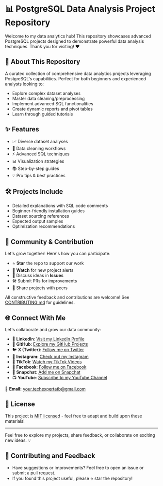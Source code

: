 # 📊 PostgreSQL Data Analysis Project Repository

Welcome to my data analytics hub! This repository showcases advanced PostgreSQL projects designed to demonstrate powerful data analysis techniques. Thank you for visiting! ❤️

## 🚀 About This Repository

A curated collection of comprehensive data analytics projects leveraging PostgreSQL's capabilities. Perfect for both beginners and experienced analysts looking to:

- Explore complex dataset analyses
- Master data cleaning/preprocessing
- Implement advanced SQL functionalities
- Create dynamic reports and pivot tables
- Learn through guided tutorials

## ✨ Features

- 📈 Diverse dataset analyses
- 🧹 Data cleaning workflows
- ⚡ Advanced SQL techniques
- 📊 Visualization strategies
- 📚 Step-by-step guides
- 💡 Pro tips & best practices

## 🛠️ Projects Include

- Detailed explanations with SQL code comments
- Beginner-friendly installation guides
- Dataset sourcing references
- Expected output samples
- Optimization recommendations

## 🤝 Community & Contribution

Let's grow together! Here's how you can participate:

- ⭐ **Star** the repo to support our work
- 👀 **Watch** for new project alerts
- 💬 Discuss ideas in **Issues**
- 🛠️ Submit PRs for improvements
- 📢 Share projects with peers

All constructive feedback and contributions are welcome! See [CONTRIBUTING.md]([link-if-exists](https://github.com/TayyabInsights)) for guidelines.

## 🌐 Connect With Me

Let's collaborate and grow our data community:

- 🔗 **LinkedIn**: [Visit my LinkedIn Profile](https://www.linkedin.com/in/al-tayyab-bakhsh-908b84275/)
- 🐙 **GitHub**: [Explore my GitHub Projects](https://github.com/TayyabInsights)
- 🐦 **X (Twitter)**: [Follow me on Twitter](https://twitter.com/TayyabInsights)
- 📸 **Instagram**: [Check out my Instagram](https://www.instagram.com/TayyabInsights/)
- 🎵 **TikTok**: [Watch my TikTok Videos](https://www.tiktok.com/@tayyabinsights)
- 📘 **Facebook**: [Follow me on Facebook](https://www.facebook.com/tayyabinsights)
- 👻 **Snapchat**: [Add me on Snapchat](https://www.snapchat.com/add/tayyabinsights)
- 📺 **YouTube**: [Subscribe to my YouTube Channel](https://www.youtube.com/@TayyabInsights?sub_confirmation=1)

📧 **Email:** [your.techexpertatb@gmail.com](mailto:your.techexpertatb@gmail.com)

## 📄 License

This project is [MIT licensed](LICENSE) - feel free to adapt and build upon these materials!

---

Feel free to explore my projects, share feedback, or collaborate on exciting new ideas. 💡

## 🤝 Contributing and Feedback
- Have suggestions or improvements? Feel free to open an issue or submit a pull request.
- If you found this project useful, please ⭐ star the repository!

